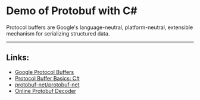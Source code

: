 # Demo of Protobuf with C#
Protocol buffers are Google's language-neutral, platform-neutral, extensible mechanism for serializing structured data.

---
## Links:
- [Google Protocol Buffers](https://developers.google.com/protocol-buffers)
- [Protocol Buffer Basics: C#](https://developers.google.com/protocol-buffers/docs/csharptutorial)
- [protobuf-net/protobuf-net](https://github.com/protobuf-net/protobuf-net)
- [Online Protobuf Decoder](https://protogen.marcgravell.com/decode)